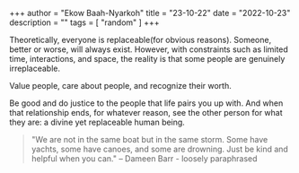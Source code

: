+++
author = "Ekow Baah-Nyarkoh"
title = "23-10-22"
date = "2022-10-23"
description = ""
tags = [
    "random"
]
+++

Theoretically, everyone is replaceable(for obvious reasons). Someone, better or worse, will always exist. However, with constraints such as limited time, interactions, and space, the reality is that some people are genuinely irreplaceable.

Value people, care about people, and recognize their worth.

Be good and do justice to the people that life pairs you up with. And when that relationship ends, for whatever reason, see the other person for what they are: a divine yet replaceable human being.

> "We are not in the same boat but in the same storm. Some have yachts, some have canoes, and some are drowning. Just be kind and helpful when you can."
> – Dameen Barr - loosely paraphrased
